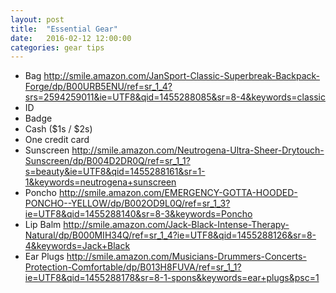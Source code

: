 ```yaml
---
layout: post
title:  "Essential Gear"
date:   2016-02-12 12:00:00
categories: gear tips
---
```



* Bag http://smile.amazon.com/JanSport-Classic-Superbreak-Backpack-Forge/dp/B00URB5ENU/ref=sr_1_4?srs=2594259011&ie=UTF8&qid=1455288085&sr=8-4&keywords=classic
* ID
* Badge
* Cash ($1s / $2s)
* One credit card
* Sunscreen http://smile.amazon.com/Neutrogena-Ultra-Sheer-Drytouch-Sunscreen/dp/B004D2DR0Q/ref=sr_1_1?s=beauty&ie=UTF8&qid=1455288161&sr=1-1&keywords=neutrogena+sunscreen
* Poncho http://smile.amazon.com/EMERGENCY-GOTTA-HOODED-PONCHO--YELLOW/dp/B002OD9L0Q/ref=sr_1_3?ie=UTF8&qid=1455288140&sr=8-3&keywords=Poncho
* Lip Balm http://smile.amazon.com/Jack-Black-Intense-Therapy-Natural/dp/B000MIH34Q/ref=sr_1_4?ie=UTF8&qid=1455288126&sr=8-4&keywords=Jack+Black
* Ear Plugs http://smile.amazon.com/Musicians-Drummers-Concerts-Protection-Comfortable/dp/B013H8FUVA/ref=sr_1_1?ie=UTF8&qid=1455288178&sr=8-1-spons&keywords=ear+plugs&psc=1
